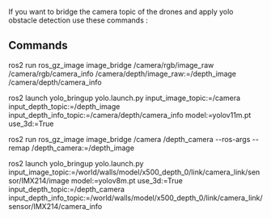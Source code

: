If you want to bridge the camera topic of the drones and apply yolo obstacle detection use these commands :

## Commands

ros2 run ros_gz_image image_bridge /camera/rgb/image_raw /camera/rgb/camera_info /camera/depth/image_raw:=/depth_image /camera/depth/camera_info

ros2 launch yolo_bringup yolo.launch.py input_image_topic:=/camera input_depth_topic:=/depth_image input_depth_info_topic:=/camera/depth/camera_info model:=yolov11m.pt use_3d:=True

ros2 run ros_gz_image image_bridge /camera /depth_camera --ros-args --remap /depth_camera:=/depth_image

ros2 launch yolo_bringup yolo.launch.py input_image_topic:=/world/walls/model/x500_depth_0/link/camera_link/sensor/IMX214/image model:=yolov8m.pt use_3d:=True input_depth_topic:=/depth_camera input_depth_info_topic:=/world/walls/model/x500_depth_0/link/camera_link/sensor/IMX214/camera_info

